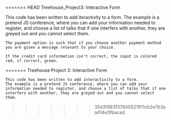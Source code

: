 <<<<<<< HEAD
  Treehouse_Project3: Interactive Form
  
  This code has been written to add iteractivity to a form. 
    The example is a pretend JS conference, where you can add your information needed to register, and choose a list of talks that if one interfers with another, they are greyed out and you cannot select them. 

    The payment option is such that if you choose another payment method you are given a message relevant to your choice.

    If the credit card information isn't correct, the input is colored red, if correct, green.
=======
Treehouse Project 3: Interactive Form

    This code has been written to add interactivity to a form. 
    The example is a pretend JS conference, where you can add your information needed to register, and choose a list of talks that if one interfers with another, they are greyed out and you cannot select them. 
>>>>>>> 35d3f983f37800521911cb2e7b3aad14e3fbacad
